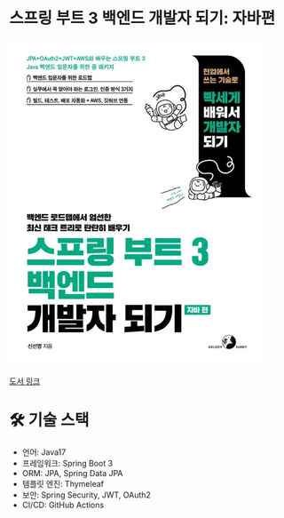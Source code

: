 # 스프링 부트 3 백엔드 개발자 되기: 자바편
![](image.png)

[도서 링크](https://product.kyobobook.co.kr/detail/S000201766024)

# 🛠 기술 스택
- 언어: Java17
- 프레임워크: Spring Boot 3
- ORM: JPA, Spring Data JPA
- 템플릿 엔진: Thymeleaf
- 보안: Spring Security, JWT, OAuth2
- CI/CD: GitHub Actions